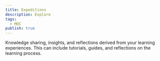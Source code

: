 ```yaml
---
title: Expeditions
description: Explore
tags:
  - MOC
publish: true
---
```


Knowledge sharing, insights, and reflections derived from your learning experiences. This can include tutorials, guides, and reflections on the learning process.




